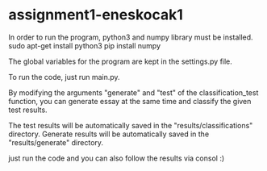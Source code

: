 # assignment1-eneskocak1
In order to run the program, python3 and numpy library must be installed.
    sudo apt-get install python3
    pip install numpy
    
The global variables for the program are kept in the settings.py file.

To run the code, just run main.py.

By modifying the arguments "generate" and "test" of the classification_test function, 
you can generate essay at the same time and classify the given test results.

The test results will be automatically saved in the "results/classifications" directory.
Generate results will be automatically saved in the "results/generate" directory.

just run the code and you can also follow the results via consol :)
